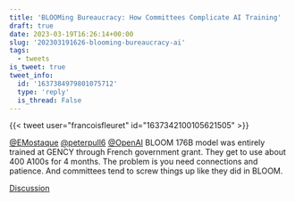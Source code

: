 ```yaml
---
title: 'BLOOMing Bureaucracy: How Committees Complicate AI Training'
draft: true
date: 2023-03-19T16:26:14+00:00
slug: '202303191626-blooming-bureaucracy-ai'
tags:
  - tweets
is_tweet: true
tweet_info:
  id: '1637384979801075712'
  type: 'reply'
  is_thread: False
---
```




{{< tweet user="francoisfleuret" id="1637342100105621505" >}}

[@EMostaque](https://x.com/EMostaque) [@peterpull6](https://x.com/peterpull6) [@OpenAI](https://x.com/OpenAI) BLOOM 176B model was entirely trained at GENCY through French government grant. They get to use about 400 A100s for 4 months. The problem is you need connections and patience. And committees tend to screw things up like they did in BLOOM.

[Discussion](https://x.com/sytelus/status/1637384979801075712)
